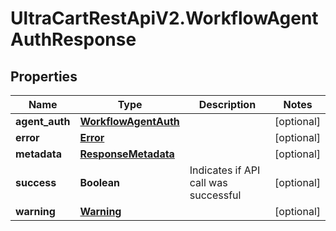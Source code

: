 # UltraCartRestApiV2.WorkflowAgentAuthResponse

## Properties

Name | Type | Description | Notes
------------ | ------------- | ------------- | -------------
**agent_auth** | [**WorkflowAgentAuth**](WorkflowAgentAuth.md) |  | [optional] 
**error** | [**Error**](Error.md) |  | [optional] 
**metadata** | [**ResponseMetadata**](ResponseMetadata.md) |  | [optional] 
**success** | **Boolean** | Indicates if API call was successful | [optional] 
**warning** | [**Warning**](Warning.md) |  | [optional] 


